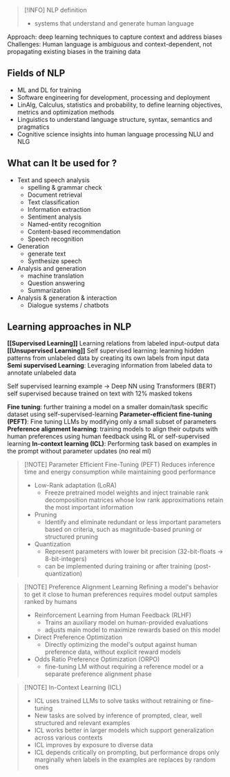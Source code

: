 
>[!INFO] NLP definition
>- systems that understand and generate human language

Approach: deep learning techniques to capture context and address biases
Challenges: Human language is ambiguous and context-dependent, not propagating existing biases in the training data

## Fields of NLP
- ML and DL for training 
- Software engineering for development, processing and deployment
- LinAlg, Calculus, statistics and probability, to define learning objectives, metrics and optimization methods
- Linguistics to understand language structure, syntax, semantics and pragmatics
- Cognitive science insights into human language processing NLU and NLG

## What can It be used for ?
- Text and speech analysis
	- spelling & grammar check
	- Document retrieval
	- Text classification
	- Information extraction
	- Sentiment analysis
	- Named-entity recognition
	- Content-based recommendation
	- Speech recognition
- Generation
	- generate text
	- Synthesize speech
- Analysis and generation
	- machine translation
	- Question answering
	- Summarization
- Analysis & generation & interaction
	- Dialogue systems / chatbots

## Learning approaches in NLP
**[[Supervised Learning]]** Learning relations from labeled input-output data
**[[Unsupervised Learning]]** Self supervised learning: learning hidden patterns from unlabeled data by creating its own labels from input data
**Semi supervised Learning**: Leveraging information from labeled data to annotate unlabeled data

Self supervised learning example -> Deep NN using Transformers (BERT)
self supervised because trained on text with 12% masked tokens

**Fine tuning**: further training a model on a smaller domain/task specific dataset using self-supervised-learning
**Parameter-efficient fine-tuning (PEFT)**: Fine tuning LLMs by modifying only a small subset of parameters
**Preference alignment learning**: training models to align their outputs with human preferences using human feedback using RL or self-supervised learning
**In-context learning (ICL)**: Performing task based on examples in the prompt without parameter updates (no real ml)

>[!NOTE] Parameter Efficient Fine-Tuning (PEFT)
>Reduces inference time and energy consumption while maintaining good performance
>- Low-Rank adaptation (LoRA)
>	- Freeze pretrained model weights and inject trainable rank decomposition matrices whose low rank approximations retain the most important information
>- Pruning
>	- Identify and eliminate redundant or less important parameters based on criteria, such as magnitude-based pruning or structured pruning
>- Quantization
>	- Represent parameters with lower bit precision (32-bit-floats -> 8-bit-integers)
>	- can be implemented during training or after training (post-quantization)

>[!NOTE] Preference Alignment Learning
>Refining a model's behavior to get it close to human preferences requires model output samples ranked by humans
>- Reinforcement Learning from Human Feedback (RLHF)
>	- Trains an auxiliary model on human-provided evaluations
>	- adjusts main model to maximize rewards based on this model
>- Direct Preference Optimization
>	- Directly optimizing the model's output against human preference data, without explicit reward models
>- Odds Ratio Preference Optimization (ORPO)
>	- fine-tuning LM without requiring a reference model or a separate preference alignment phase


>[!NOTE] In-Context Learning (ICL)
>- ICL uses trained LLMs to solve tasks without retraining or fine-tuning
>- New tasks are solved by inference of prompted, clear, well structured and relevant examples
>- ICL works better in larger models which support generalization across various contexts
>- ICL improves by exposure to diverse data
>- ICL depends critically on prompting, but performance drops only marginally when labels in the examples are replaces by random ones


















